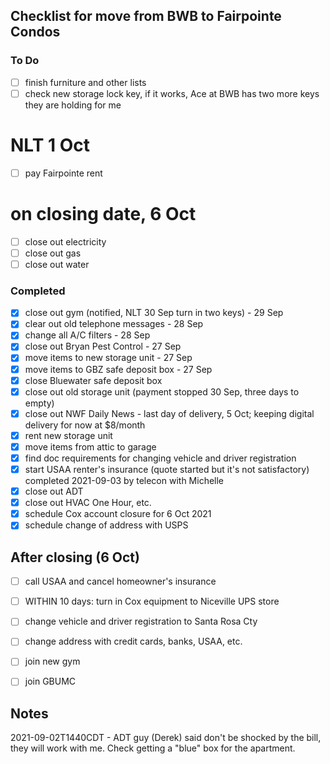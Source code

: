 ## Checklist for move from BWB to Fairpointe Condos

### To Do

- [ ] finish furniture and other lists
- [ ] check new storage lock key, if it works, Ace at BWB has two more
      keys they are holding for me

# NLT 1 Oct

- [ ] pay Fairpointe rent


# on closing date, 6 Oct 
- [ ] close out electricity
- [ ] close out gas
- [ ] close out water

### Completed

- [x] close out gym (notified, NLT 30 Sep turn in two keys) - 29 Sep
- [x] clear out old telephone messages - 28 Sep
- [x] change all A/C filters - 28 Sep
- [x] close out Bryan Pest Control - 27 Sep
- [x] move items to new storage unit - 27 Sep
- [x] move items to GBZ safe deposit box - 27 Sep
- [x] close Bluewater safe deposit box
- [x] close out old storage unit (payment stopped 30 Sep, three days to empty)
- [x] close out NWF Daily News - last day of delivery, 5 Oct;
      keeping digital delivery for now at $8/month
- [x] rent new storage unit
- [x] move items from attic to garage
- [x] find doc requirements for changing vehicle and driver registration 
- [x] start USAA renter's insurance (quote started but it's not satisfactory)
      completed 2021-09-03 by telecon with Michelle
- [x] close out ADT
- [x] close out HVAC One Hour, etc.
- [x] schedule Cox account closure for 6 Oct 2021
- [x] schedule change of address with USPS

## After closing (6 Oct)

- [ ] call USAA and cancel homeowner's insurance
- [ ] WITHIN 10 days: turn in Cox equipment to Niceville UPS store
- [ ] change vehicle and driver registration to Santa Rosa Cty
- [ ] change address with credit cards, banks, USAA, etc.
- [ ] join new gym
- [ ] join GBUMC


## Notes

2021-09-02T1440CDT - ADT guy (Derek) said don't be shocked by the bill, they will work with me.
                     Check getting a "blue" box for the apartment.
